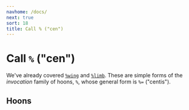 ```yaml
---
navhome: /docs/
next: true
sort: 18
title: Call % ("cen")
---
```


# Call `%` ("cen")

We've already covered [`%wing`](../limb/wing) and [`%limb`](../limb/limb).  These are simple 
forms of the *invocation* family of hoons, `%`, whose general 
form is `%=` ("centis").

## Hoons

<list dataPreview="true" className="runes"></list>
